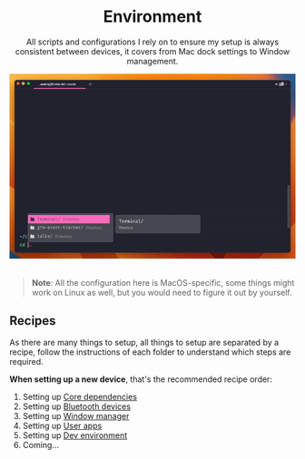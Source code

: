 <div align="center">
  <h1>Environment</h1>
  <p>All scripts and configurations I rely on to ensure my setup is always consistent between devices, it covers from Mac dock settings to Window management.</p>
  <img src="./preview.gif" alt="">
  <br>
  <br>
</div>

> **Note**: All the configuration here is MacOS-specific, some things might work on Linux as well, but you would need to figure it out by yourself.

## Recipes

As there are many things to setup, all things to setup are separated by a recipe, follow the instructions of each folder to understand which steps are required.

**When setting up a new device**, that's the recommended recipe order:

1. Setting up [Core dependencies](./recipes/setting-up-core-dependencies/)
2. Setting up [Bluetooth devices](./recipes/setting-up-bluethooth-devices/)
3. Setting up [Window manager](./recipes/setting-up-window-manager/)
4. Setting up [User apps](./recipes/setting-up-user-apps/)
5. Setting up [Dev environment](./recipes/setting-up-dev-env/)
6. Coming...
